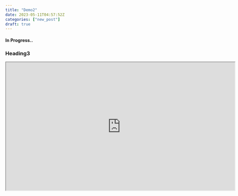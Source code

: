 ```yaml
---
title: "Demo2"
date: 2023-05-11T04:57:52Z
categories: ["new_post"]
draft: true
---
```


#### **In Progress..**

### Heading3


<iframe width="720" height="405"
    src="https://www.youtube.com/embed/tgbNymZ7vqY">
</iframe>
